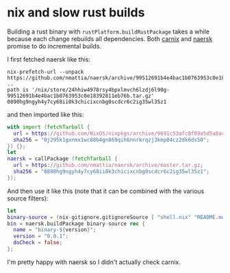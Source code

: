 # nix and slow rust builds

Building a rust binary with `rustPlatform.buildRustPackage` takes a while because each change rebuilds all dependencies. 
Both [carnix](https://github.com/nix-community/carnix) and [naersk](https://github.com/nmattia/naersk) promise
to do incremental builds.

I first fetched naersk like this:

```
nix-prefetch-url --unpack https://github.com/nmattia/naersk/archive/99512691b4e4bac1b0763953c0e18392811eb76b.tar.gz
..
path is '/nix/store/24hhiw4978rsy4bpxlmvch6lzdj6l90g-99512691b4e4bac1b0763953c0e18392811eb76b.tar.gz'
0890hg9ngyh4y7cy68ii0k3chicixcnbg0scdcr6c2ig35wl35z1
```

and then imported like this:

```nix
with import (fetchTarball {
  url = https://github.com/NixOS/nixpkgs/archive/9691c53afc8f09a5d5a8acb50a2c2d56c0da6e10.tar.gz;
  sha256 = "0j295k1gxnmx1wc88b4gn869qih6nnrkrqzj3kmp04cz2dk6ds50";
}) {};
let
naersk = callPackage (fetchTarball {
  url = https://github.com/nmattia/naersk/archive/master.tar.gz;
  sha256 = "0890hg9ngyh4y7cy68ii0k3chicixcnbg0scdcr6c2ig35wl35z1";
});
```

And then use it like this (note that it can be combined with the various source filters):

```nix
let
binary-source = (nix-gitignore.gitignoreSource [ "shell.nix" "README.md" ] ./.);
bin = naersk.buildPackage binary-source rec {
  name = "binary-${version}";
  version = "0.0.1";
  doCheck = false;
};
```

I'm pretty happy with naersk so I didn't actually check carnix.

